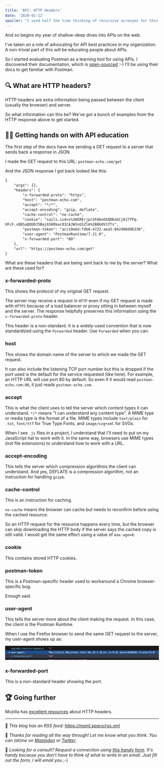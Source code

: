 ```yaml
---
title: 'API: HTTP Headers'
date: '2020-01-12'
spoiler: "I used half the time thinking of recursive acronyms for this series: APIs Par Introspection"
---
```


And so begins my year of shallow-deep dives into APIs on the web.

I've taken on a role of advocating for API best practices in my organization. A non-trivial part of this will be educating people about APIs.

So I started evaluating Postman as a learning tool for using APIs. I discovered their documentation, which is [open-sourced](https://github.com/postmanlabs/postman-docs/blob/develop/src/pages/docs/postman/launching-postman/sending-the-first-request.md) :-) I'll be using their docs to get familiar with Postman.

## 🔍 What are HTTP headers?

HTTP headers are extra information being passed between the client (usually the browser) and server.

So what information can this be? We've got a bunch of examples from the HTTP response above to get started.

## 🙌🏽 Getting hands on with API education

The first step of the docs have me sending a GET request to a server that sends back a response in JSON.

I made the GET request to this URL: `postman-echo.com/get`

And the JSON response I got back looked like this:

```jsxon
{
    "args": {},
    "headers": {
        "x-forwarded-proto": "https",
        "host": "postman-echo.com",
        "accept": "*/*",
        "accept-encoding": "gzip, deflate",
        "cache-control": "no-cache",
        "cookie": "sails.sid=s%3AERErjpcSFmbnOXQDKaSCj0J7fPq-UFcF.vQ8SaQQUOJ5Baj6580kac81CAJW1nGSZlm%2B8bOV1fTs",
        "postman-token": "acc19e6d-fdb8-4722-aea5-042408d96330",
        "user-agent": "PostmanRuntime/7.21.0",
        "x-forwarded-port": "80"
    },
    "url": "https://postman-echo.com/get"
}
```

What are these headers that are being sent back to me by the server? What are these used for?

### x-forwarded-proto

This shows the protocol of my original GET request. 

The server may receive a request in `HTTP` even if my GET request is made with `HTTPS` because of a load balancer or proxy sitting in between myself and the server. The response helpfully preserves this information using the `x-forwarded-proto` header.

This header is a non-standard. It is a widely-used convention that is now  standardized using the `Forwarded` header. Use `Forwarded` when you can.

### host

This shows the domain name of the server to which we made the GET request.

It can also include the listening TCP port number but this is dropped if the port used is the default for the service requested (like here). For example, an HTTP URL will use port 80 by default. So even if it would read `postman-echo.com:80`, it just reads `postman-echo.com`.

### accept

This is what the client uses to tell the server which content types it can understand. `*/*` means "I can understand any content type". A MIME type or media type is the format of a file. MIME types include `text/plain` for `.txt`, `font/ttf` for True Type Fonts, and `image/svg+xml` for SVGs.

When I see `.js` files in a project, I understand that I'll need to put on my JavaScript hat to work with it. In the same way, browsers use MIME types (not file extensions) to understand how to work with a URL.

### accept-encoding

This tells the server which compression algorithms the client can understand. And yes, DEFLATE is a compression algorithm, not an instruction for handling `gzip`s.

### cache-control

This is an instruction for caching. 

`no-cache` means the browser can cache _but_ needs to reconfirm before using the cached resource. 

So an HTTP request for the resource happens every time, but the browser can skip downloading the HTTP body if the server says the cached copy is still valid. I would get the same effect using a value of `max-age=0`.

### cookie

This contains stored HTTP cookies.

### postman-token

This is a Postman-specific header used to workaround a Chrome browser-specific bug. 

Enough said.

### user-agent

This tells the server more about the client making the request. In this case, the client is the Postman Runtime. 

When I use the Firefox browser to send the same GET request to the server, my user-agent shows up as:

![User Agent for Firefox.](./user-agent-firefox.png)

### x-forwarded-port

This is a non-standard header showing the port.

## 🏆 Going further

Mozilla has [excellent resources](https://developer.mozilla.org/en-US/docs/Web/HTTP/Headers) about HTTP headers.

---

📡 _This blog has an RSS feed: https://manil.space/rss.xml_

💬 _Thanks for reading all the way through! Let me know what you think. You can (at)me on [Mastodon](https://toot.cafe/@manil) or [Twitter](https://twitter.com/keywordnew)_.

🤝 _Looking for a consult? Request a connection using [this handy form](https://manil219750.typeform.com/to/tu4vPj). It's handy because you don't have to think of what to write in an email. Just fill out the form, I will email you_ ;-)
